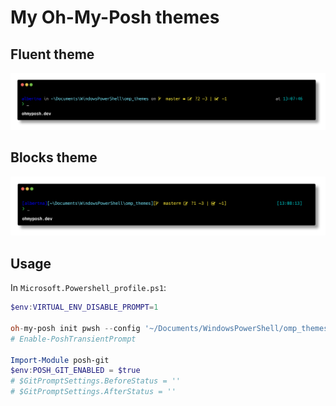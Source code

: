 # My Oh-My-Posh themes

## Fluent theme

![fluent](./img/fluent.png)

## Blocks theme

![blocks](./img/blocks.png)

## Usage

In `Microsoft.Powershell_profile.ps1`:

```Powershell
$env:VIRTUAL_ENV_DISABLE_PROMPT=1

oh-my-posh init pwsh --config '~/Documents/WindowsPowerShell/omp_themes/blocks.json' | Invoke-Expression
# Enable-PoshTransientPrompt

Import-Module posh-git
$env:POSH_GIT_ENABLED = $true
# $GitPromptSettings.BeforeStatus = ''
# $GitPromptSettings.AfterStatus = ''
```
